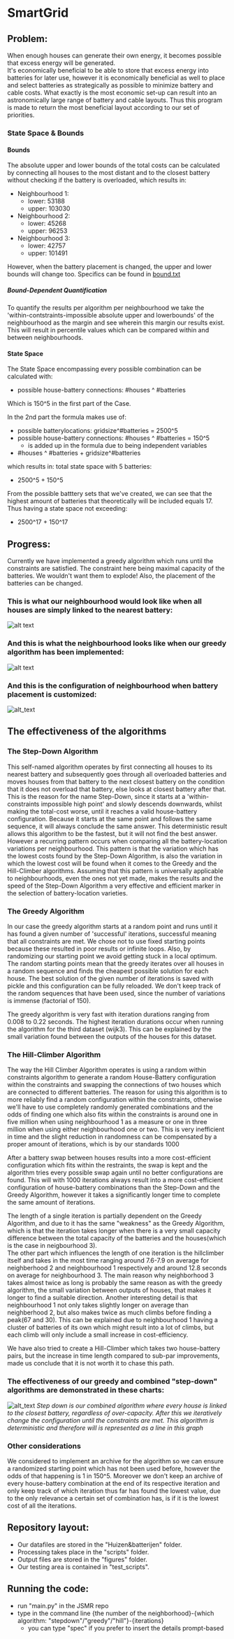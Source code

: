 # SmartGrid

## Problem:
When enough houses can generate their own energy, it becomes possible that
excess energy will be generated.  
It's economically beneficial to be able to store that excess energy into batteries for later use, however it is
economically beneficial as well to place and select batteries as strategically
as possible to minimize battery and cable costs. What exactly is the most
economic set-up can result into an astronomically large range of battery and
cable layouts. Thus this program is made to return the most beneficial layout
according to our set of priorities.

### State Space & Bounds
#### Bounds
The absolute upper and lower bounds of the total costs can be calculated by connecting all houses to the most distant and to the closest battery without checking if the battery is overloaded, which results in:
* Neighbourhood 1:
  * lower: 53188
  * upper: 103030
* Neighbourhood 2:
  * lower: 45268
  * upper: 96253
* Neighbourhood 3:
  * lower: 42757
  * upper: 101491

However, when the battery placement is changed, the upper and lower bounds will change too. Specifics can be found in [bound.txt](test_scripts/quantify/bound.txt)

##### Bound-Dependent Quantification
To quantify the results per algorithm per neighbourhood we take the 'within-contstraints-impossible absolute upper and lowerbounds' of the neighbourhood as the margin and see wherein this margin our results exist. This will result in percentile values which can be compared within and between neighbourhoods.


#### State Space
The State Space encompassing every possible combination can be calculated with:
* possible house-battery connections: #houses ^ #batteries  

Which is 150^5 in the first part of the Case.  

In the 2nd part the formula makes use of:
* possible batterylocations: gridsize^#batteries = 2500^5
* possible house-battery connections: #houses ^ #batteries = 150^5  
  * is added up in the formula due to being independent variables
* #houses ^ #batteries + gridsize^#batteries

which results in:
total state space with 5 batteries:  
* 2500^5 + 150^5

From the possible batttery sets that we've created, we can see that the highest amount of batteries that theoretically will be included equals 17. Thus having a state space not exceeding:
* 2500^17 + 150^17


## Progress:
Currently we have implemented a greedy algorithm which runs until the constraints are satisfied. The constraint here being maximal capacity of the batteries. We wouldn't want them to explode! Also, the placement of the batteries can be changed.

### This is what our neighbourhood would look like when all houses are simply linked to the nearest battery:
![alt text](results/Wijk_1/No_algorithm_SG1_lower.png)

### And this is what the neighbourhood looks like when our greedy algorithm has been implemented:
![alt text](results/pres_figures/optimize_wijk_1.png)

### And this is the configuration of neighbourhood when battery placement is customized:
![alt_text](results/pres_figures/cluster_wijk_1.png)

## The effectiveness of the algorithms
### The Step-Down Algorithm
This self-named algorithm operates by first connecting all houses to its nearest battery and subsequently goes through all overloaded batteries and moves houses from that battery to the next closest battery on the condition that it does not overload that battery, else looks at closest battery after that. This is the reason for the name Step-Down, since it starts at a 'within-constraints impossible high point' and slowly descends downwards, whilst making the total-cost worse, until it reaches a valid house-battery configuration. Because it starts at the same point and follows the same sequence, it will always conclude the same answer. This deterministic result allows this algorithm to be the fastest, but it will not find the best answer. However a recurring pattern occurs when comparing all the battery-location variations per neighbourhood. This pattern is that the variation which has the lowest costs found by the Step-Down Algorithm, is also the variation in which the lowest cost will be found when it comes to the Greedy and the Hill-Climber algorithms. Assuming that this pattern is universally applicable to neighbourhoods, even the ones not yet made, makes the results and the speed of the Step-Down Algorithm a very effective and efficient marker in the selection of battery-location varieties.

### The Greedy Algorithm
In our case the greedy algorithm starts at a random point and runs until it has found a given number of 'successful' iterations, successful meaning that all constraints are met. We chose not to use fixed starting points because these resulted in poor results or infinite loops. Also, by randomizing our starting point we avoid getting stuck in a local optimum. The random starting points mean that the greedy iterates over all houses in a random sequence and finds the cheapest possible solution for each house. The best solution of the given number of iterations is saved with pickle and this configuration can be fully reloaded. We don't keep track of the random sequences that have been used, since the number of variations is immense (factorial of 150).

The greedy  algorithm is very fast with iteration durations ranging from 0.008 to 0.22 seconds. The highest iteration durations occur when running the algorithm for the third dataset (wijk3). This can be explained by the small variation found between the outputs of the houses for this dataset.


### The Hill-Climber Algorithm
The way the Hill Climber Algorithm operates is using a random within constraints algorithm to generate a random House-Battery configuration within the constraints and swapping the connections of two houses which are connected to different batteries. The reason for using this algorithm is to more reliably find a random configuration within the constraints, otherwise we'll have to use completely randomly generated combinations and the odds of finding one which also fits within the constraints is around one in five million when using neighbourhood 1 as a measure or one in three million when using either neighbourhood one or two. This is very inefficient in time and the slight reduction in randomness can be compensated by a proper amount of iterations, which is by our standards 1000

After a battery swap between houses results into a more cost-efficient configuration which fits within the restraints, the swap is kept and the algorithm tries every possible swap again until no better configurations are found. This will with 1000 iterations always result into a more cost-efficient configuration of house-battery combinations than the Step-Down and the Greedy Algorithm, however it takes a significantly longer time to complete the same amount of iterations.  

The length of a single iteration is partially dependent on the Greedy Algorithm, and due to it has the same "weakness" as the Greedy Algorithm, which is that the iteration takes longer when there is a very small capacity difference between the total capacity of the batteries and the houses(which is the case in neigbourhood 3).  
The other part which influences the length of one iteration is the hillclimber itself and takes in the most time ranging around 7.6-7.9 on average for neighberhood 2 and neighbourhood 1 respectively and around 12.8 seconds on average for neighbourhood 3. The main reason why neighborhood 3 takes almost twice as long is probably the same reason as with the greedy algorithm, the small variation between outputs of houses, that makes it longer to find a suitable direction. Another interesting detail is that neighbourhood 1 not only takes slightly longer on average than neighberhood 2, but also makes twice as much climbs before finding a peak(67 and 30). This can be explained due to neighbourhood 1 having a cluster of batteries of its own which might result into a lot of climbs, but each climb will only include a small increase in cost-efficiency.

We have also tried to create a Hill-Climber which takes two house-battery pairs, but the increase in time length compared to sub-par improvements, made us conclude that it is not worth it to chase this path.


### The effectiveness of our greedy and combined "step-down" algorithms are demonstrated in these charts:
![alt_text](results/pres_figures/wijken_figure.png)
*Step down is our combined algorithm where every house is linked to the closest battery, regardless of over-capacity. After this we iteratively change the configuration until the constraints are met. This algorithm is deterministic and therefore will is represented as a line in this graph*

### Other considerations
We considered to implement an archive for the algorithm so we can ensure a randomized starting point which has not been used before, however the odds of that happening is 1 in 150^5. Moreover we don't keep an archive of every house-battery combination at the end of its respective iteration and only keep track of which iteration thus far has found the lowest value, due to the only relevance a certain set of combination has, is if it is the lowest cost of all the iterations.

## Repository layout:
* Our datafiles are stored in the "Huizen&batterijen" folder.
* Processing takes place in the "scripts" folder.
* Output files are stored in the "figures" folder.
* Our testing area is contained in "test_scripts".

## Running the code:

 * run "main.py" in the JSMR repo
 * type in the command line {the number of the neighborhood}-{which algorithm: "stepdown"/"greedy"/"hill"}-{iterations}
   * you can type "spec" if you prefer to insert the details prompt-based
